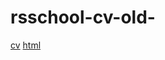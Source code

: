 # rsschool-cv-old-
[cv](https://irinka-tur.github.io/rsschool-cv-old-/cv)
[html](https://irinka-tur.github.io/rsschool-cv-old-/)
